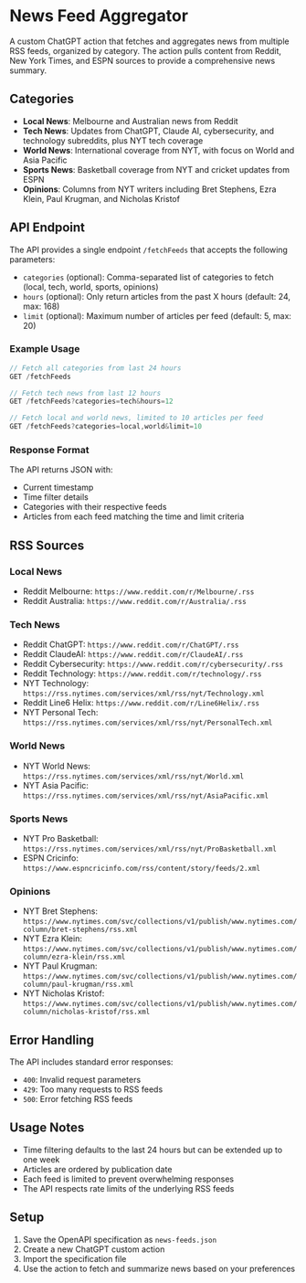 # News Feed Aggregator

A custom ChatGPT action that fetches and aggregates news from multiple RSS feeds, organized by category. The action pulls content from Reddit, New York Times, and ESPN sources to provide a comprehensive news summary.

## Categories

- **Local News**: Melbourne and Australian news from Reddit
- **Tech News**: Updates from ChatGPT, Claude AI, cybersecurity, and technology subreddits, plus NYT tech coverage
- **World News**: International coverage from NYT, with focus on World and Asia Pacific
- **Sports News**: Basketball coverage from NYT and cricket updates from ESPN
- **Opinions**: Columns from NYT writers including Bret Stephens, Ezra Klein, Paul Krugman, and Nicholas Kristof

## API Endpoint

The API provides a single endpoint `/fetchFeeds` that accepts the following parameters:

- `categories` (optional): Comma-separated list of categories to fetch (local, tech, world, sports, opinions)
- `hours` (optional): Only return articles from the past X hours (default: 24, max: 168)
- `limit` (optional): Maximum number of articles per feed (default: 5, max: 20)

### Example Usage

```javascript
// Fetch all categories from last 24 hours
GET /fetchFeeds

// Fetch tech news from last 12 hours
GET /fetchFeeds?categories=tech&hours=12

// Fetch local and world news, limited to 10 articles per feed
GET /fetchFeeds?categories=local,world&limit=10
```

### Response Format

The API returns JSON with:
- Current timestamp
- Time filter details
- Categories with their respective feeds
- Articles from each feed matching the time and limit criteria

## RSS Sources

### Local News
- Reddit Melbourne: `https://www.reddit.com/r/Melbourne/.rss`
- Reddit Australia: `https://www.reddit.com/r/Australia/.rss`

### Tech News
- Reddit ChatGPT: `https://www.reddit.com/r/ChatGPT/.rss`
- Reddit ClaudeAI: `https://www.reddit.com/r/ClaudeAI/.rss`
- Reddit Cybersecurity: `https://www.reddit.com/r/cybersecurity/.rss`
- Reddit Technology: `https://www.reddit.com/r/technology/.rss`
- NYT Technology: `https://rss.nytimes.com/services/xml/rss/nyt/Technology.xml`
- Reddit Line6 Helix: `https://www.reddit.com/r/Line6Helix/.rss`
- NYT Personal Tech: `https://rss.nytimes.com/services/xml/rss/nyt/PersonalTech.xml`

### World News
- NYT World News: `https://rss.nytimes.com/services/xml/rss/nyt/World.xml`
- NYT Asia Pacific: `https://rss.nytimes.com/services/xml/rss/nyt/AsiaPacific.xml`

### Sports News
- NYT Pro Basketball: `https://rss.nytimes.com/services/xml/rss/nyt/ProBasketball.xml`
- ESPN Cricinfo: `https://www.espncricinfo.com/rss/content/story/feeds/2.xml`

### Opinions
- NYT Bret Stephens: `https://www.nytimes.com/svc/collections/v1/publish/www.nytimes.com/column/bret-stephens/rss.xml`
- NYT Ezra Klein: `https://www.nytimes.com/svc/collections/v1/publish/www.nytimes.com/column/ezra-klein/rss.xml`
- NYT Paul Krugman: `https://www.nytimes.com/svc/collections/v1/publish/www.nytimes.com/column/paul-krugman/rss.xml`
- NYT Nicholas Kristof: `https://www.nytimes.com/svc/collections/v1/publish/www.nytimes.com/column/nicholas-kristof/rss.xml`

## Error Handling

The API includes standard error responses:
- `400`: Invalid request parameters
- `429`: Too many requests to RSS feeds
- `500`: Error fetching RSS feeds

## Usage Notes

- Time filtering defaults to the last 24 hours but can be extended up to one week
- Articles are ordered by publication date
- Each feed is limited to prevent overwhelming responses
- The API respects rate limits of the underlying RSS feeds

## Setup

1. Save the OpenAPI specification as `news-feeds.json`
2. Create a new ChatGPT custom action
3. Import the specification file
4. Use the action to fetch and summarize news based on your preferences
